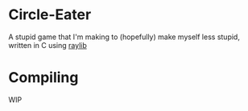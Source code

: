 # Circle-Eater
A stupid game that I'm making to (hopefully) make myself less stupid, written in C using [raylib](raylib.com)

# Compiling
WIP
